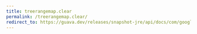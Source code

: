 ```yaml
---
title: treerangemap.clear
permalink: /treerangemap.clear/
redirect_to: https://guava.dev/releases/snapshot-jre/api/docs/com/google/common/collect/TreeRangeMap.html#clear--
---
```

